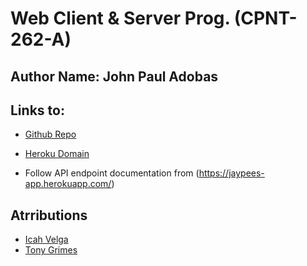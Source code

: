 # Web Client & Server Prog. (CPNT-262-A)

## Author Name: John Paul Adobas

## Links to:
- [Github Repo](https://github.com/jaypee06/cpnt262-a5.git)
- [Heroku Domain](https://jaypees-app.herokuapp.com)
    


- Follow API endpoint documentation from (https://jaypees-app.herokuapp.com/)


## Atrributions

- [Icah Velga](https://github.com/Icahpv)
- [Tony Grimes](https://github.com/acidtone)
    


